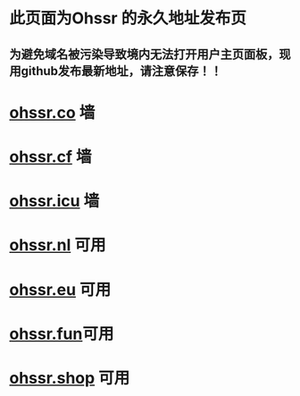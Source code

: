 # 此页面为Ohssr 的永久地址发布页  
##  为避免域名被污染导致境内无法打开用户主页面板，现用github发布最新地址，请注意保存！！  
# [ohssr.co](https://ohssr.co) 墙
# [ohssr.cf](https://ohssr.cf)  墙
# [ohssr.icu](http://ohssr.icu)  墙
# [ohssr.nl](https://ohssr.nl)  可用
# [ohssr.eu](https://ohssr.eu)  可用
# [ohssr.fun](https://ohssr.fun)可用
# [ohssr.shop](https://ohssr.shop)  可用

